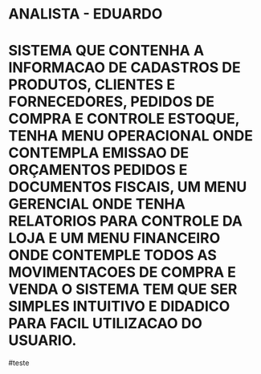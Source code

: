 # ANALISTA  - EDUARDO

# SISTEMA QUE CONTENHA A INFORMACAO DE CADASTROS DE PRODUTOS, CLIENTES E FORNECEDORES, PEDIDOS DE COMPRA E CONTROLE ESTOQUE, TENHA MENU OPERACIONAL ONDE CONTEMPLA EMISSAO DE ORÇAMENTOS PEDIDOS E DOCUMENTOS FISCAIS, UM MENU GERENCIAL ONDE TENHA RELATORIOS PARA CONTROLE DA LOJA E UM MENU FINANCEIRO ONDE CONTEMPLE TODOS AS MOVIMENTACOES DE COMPRA E VENDA O SISTEMA TEM QUE SER SIMPLES INTUITIVO E DIDADICO PARA FACIL UTILIZACAO DO USUARIO.
#teste